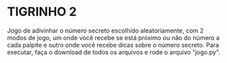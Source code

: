 # TIGRINHO 2

Jogo de adivinhar o número secreto escolhido aleatoriamente, com 2 modos de jogo, um onde você recebe se está próximo ou não do número a cada palpite e outro onde você recebe dicas sobre o número secreto. 
Para executar, faça o download de todos os arquivos e rode o arquivo "jogo.py".
